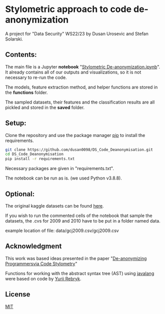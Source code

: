 # Stylometric approach to code de-anonymization

A project for "Data Security" WS22/23 by Dusan Urosevic and Stefan Solarski.

## Contents:

The main file is a Jupyter **notebook** "[Stylometric De-anonymization.ipynb](https://github.com/dusan0098/DS_Code_Deanonymisation/blob/main/Stylometric%20De-anonymization.ipynb)". It already contains all of our outputs and visualizations, so it is not necessary to re-run the code.

The models, feature extraction method, and helper functions are stored in the **functions** folder.

The sampled datasets, their features and the classification results are all pickled and stored in the **saved** folder.

## Setup:

Clone the repository and use the package manager [pip](https://pip.pypa.io/en/stable/) to install the requirements.

```bash
git clone https://github.com/dusan0098/DS_Code_Deanonymisation.git
cd DS_Code_Deanonymisation
pip install -r requirements.txt
```

Necessary packages are given in "requirements.txt".

The notebook can be run as is. (we used Python v3.8.8).

## Optional:

The original kaggle datasets can be found [here](https://www.kaggle.com/datasets/jur1cek/gcj-dataset). 

If you wish to run the commented cells of the notebook that sample the datasets, the .cvs for 2009 and 2010 have to be put in a folder named data.

example location of file: data/gcj2009.csv/gcj2009.csv

## Acknowledgment

This work was based ideas presented in the paper "[De-anonymizing Programmersvia Code Stylometry](https://www.usenix.org/system/files/conference/usenixsecurity15/sec15-paper-caliskan-islam.pdf)"

Functions for working with the abstract syntax tree (AST) using [javalang](https://github.com/c2nes/javalang) were based on code by [Yurii Rebryk](https://github.com/rebryk/code_stylometry).

## License

[MIT](https://choosealicense.com/licenses/mit/)

